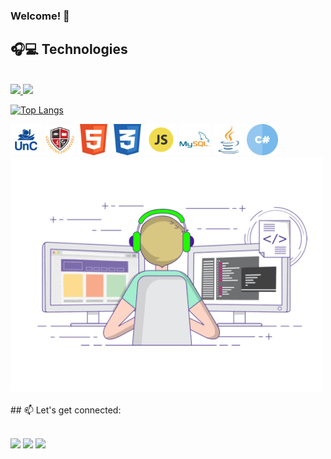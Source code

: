 ### Welcome! 👋

## 🎧💻 Technologies

<br/>

<div float="left">
<a href="https://github.com/jeanmoissa">
<img height="150em" src="https://github-readme-stats.vercel.app/api?username=jeanmoissa&show_icons=true&theme=onedark&include_all_commits=true&count_private=true"/>
<img height="150em" src="https://github-readme-stats.vercel.app/api/top-langs/?username=jeanmoissa&layout=compact&langs_count=7&theme=onedark"/>

[![Top Langs](https://github-readme-stats.vercel.app/api/top-langs/?username=jeanmoissa&layout=compact&theme=onedark)](https://github.com/jeanmoissa/github-readme-stats)
      
      
</div>

<div float="left">
<img src="https://github.com/jeanmoissa/jeanmoissa/blob/main/files/unc.png" width="50">
<img src="https://github.com/jeanmoissa/jeanmoissa/blob/main/files/stackx.png" width="50">
<img src="https://github.com/jeanmoissa/jeanmoissa/blob/main/files/html.png" width="50">
<img src="https://github.com/jeanmoissa/jeanmoissa/blob/main/files/css.png" width="50">
<img src="https://github.com/jeanmoissa/jeanmoissa/blob/main/files/javascript.png" width="50">
<img src="https://github.com/jeanmoissa/jeanmoissa/blob/main/files/mysql.png" width="50">
<img src="https://github.com/jeanmoissa/jeanmoissa/blob/main/files/java.png" width="50">
<img src="https://github.com/jeanmoissa/jeanmoissa/blob/main/files/hashtag.png" width="50">
      
</div>
      
<div float "right">
      
<img src="https://github.com/jeanmoissa/jeanmoissa/blob/main/files/code.gif" float="right" width="500">
      
</div>
      
<div float="left">
<br>
## 📫 Let's get connected:
<br><br>


<a href="https://www.linkedin.com/in/jeancarlosmoissa" target="_blank"><img src="https://img.shields.io/badge/-LinkedIn-%230077B5?style=for-the-badge&logo=linkedin&logoColor=white" target="_blank"></a> <a href="https://instagram.com/jeanmoissa" target="_blank"><img src="https://img.shields.io/badge/-Instagram-%23E4405F?style=for-the-badge&logo=instagram&logoColor=white" target="_blank"></a> <a href = "mailto:jeanmoissa@gmail.com"><img src="https://img.shields.io/badge/-Gmail-%23333?style=for-the-badge&logo=gmail&logoColor=white" target="_blank"></a> 
</div>
  

  


<!--
  [![Linkedin Badge](https://img.shields.io/badge/-jeanmoissa-blue?style=flat-square&logo=Linkedin&logoColor=white&link=https://www.linkedin.com/in/jeancarlosmoissa/)](https://www.linkedin.com/in/jeancarlosmoissa/)\
  [![Gmail Badge](https://img.shields.io/badge/-jeanmoissa@gmail.com-c14438?style=flat-square&logo=Gmail&logoColor=white&link=mailto:jeanmoissa@gmail.com)](mailto:jeanmoissa@gmail.com) -->
  
<!--
**jeanmoissa/jeanmoissa** is a ✨ _special_ ✨ repository because its `README.md` (this file) appears on your GitHub profile.

Here are some ideas to get you started:

- 🔭 I’m currently working on ...
- 🌱 I’m currently learning ...
- 👯 I’m looking to collaborate on ...
- 🤔 I’m looking for help with ...
- 💬 Ask me about ...
- 📫 How to reach me: ...
- 😄 Pronouns: ...
- ⚡ Fun fact: ...
-->
